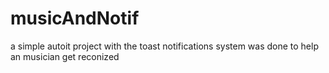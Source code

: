# musicAndNotif
a simple autoit project with the toast notifications system
was done to help an musician get reconized

